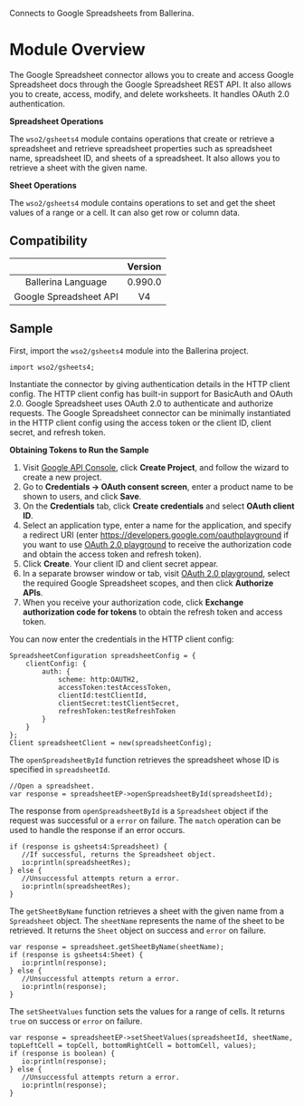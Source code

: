 Connects to Google Spreadsheets from Ballerina.

# Module Overview

The Google Spreadsheet connector allows you to create and access Google Spreadsheet docs through the Google Spreadsheet REST API. It also allows you to create, access, modify, and delete worksheets. It handles OAuth 2.0 authentication.

**Spreadsheet Operations**

The `wso2/gsheets4` module contains operations that create or retrieve a spreadsheet and retrieve spreadsheet properties such as spreadsheet name, spreadsheet ID, and sheets of a spreadsheet. It also allows you to retrieve a sheet with the given name.

**Sheet Operations**

The `wso2/gsheets4` module contains operations to set and get the sheet values of a range or a cell. It can also get row or column data.

## Compatibility

|                             |       Version               |
|:---------------------------:|:---------------------------:|
| Ballerina Language          | 0.990.0                     |
| Google Spreadsheet API      | V4                          |

## Sample

First, import the `wso2/gsheets4` module into the Ballerina project.

```ballerina
import wso2/gsheets4;
```

Instantiate the connector by giving authentication details in the HTTP client config. The HTTP client config has built-in support for BasicAuth and OAuth 2.0. Google Spreadsheet uses OAuth 2.0 to authenticate and authorize requests. The Google Spreadsheet connector can be minimally instantiated in the HTTP client config using the access token or the client ID, client secret, and refresh token.

**Obtaining Tokens to Run the Sample**

1. Visit [Google API Console](https://console.developers.google.com), click **Create Project**, and follow the wizard to create a new project.
2. Go to **Credentials -> OAuth consent screen**, enter a product name to be shown to users, and click **Save**.
3. On the **Credentials** tab, click **Create credentials** and select **OAuth client ID**. 
4. Select an application type, enter a name for the application, and specify a redirect URI (enter https://developers.google.com/oauthplayground if you want to use 
[OAuth 2.0 playground](https://developers.google.com/oauthplayground) to receive the authorization code and obtain the 
access token and refresh token). 
5. Click **Create**. Your client ID and client secret appear. 
6. In a separate browser window or tab, visit [OAuth 2.0 playground](https://developers.google.com/oauthplayground), select the required Google Spreadsheet scopes, and then click **Authorize APIs**.
7. When you receive your authorization code, click **Exchange authorization code for tokens** to obtain the refresh token and access token. 

You can now enter the credentials in the HTTP client config:
```ballerina
SpreadsheetConfiguration spreadsheetConfig = {
    clientConfig: {
        auth: {
            scheme: http:OAUTH2,
            accessToken:testAccessToken,
            clientId:testClientId,
            clientSecret:testClientSecret,
            refreshToken:testRefreshToken
        }
    }
};
Client spreadsheetClient = new(spreadsheetConfig);
```

The `openSpreadsheetById` function retrieves the spreadsheet whose ID is specified in `spreadsheetId`.
```ballerina
//Open a spreadsheet.
var response = spreadsheetEP->openSpreadsheetById(spreadsheetId);
```

The response from `openSpreadsheetById` is a `Spreadsheet` object if the request was successful or a `error` on failure. The `match` operation can be used to handle the response if an error occurs.
```ballerina
if (response is gsheets4:Spreadsheet) {
   //If successful, returns the Spreadsheet object.
   io:println(spreadsheetRes);
} else {
   //Unsuccessful attempts return a error.
   io:println(spreadsheetRes);
}
```

The `getSheetByName` function retrieves a sheet with the given name from a `Spreadsheet` object. The `sheetName` represents the name of the sheet to be retrieved. It returns the `Sheet` object on success and `error` on failure.
```ballerina
var response = spreadsheet.getSheetByName(sheetName);
if (response is gsheets4:Sheet) {
   io:println(response);
} else {
   //Unsuccessful attempts return a error.
   io:println(response);
}
```

The `setSheetValues` function sets the values for a range of cells. It returns `true` on success or `error` on failure.
```ballerina
var response = spreadsheetEP->setSheetValues(spreadsheetId, sheetName, topLeftCell = topCell, bottomRightCell = bottomCell, values);
if (response is boolean) {
   io:println(response);
} else {
   //Unsuccessful attempts return a error.
   io:println(response);
}
```
